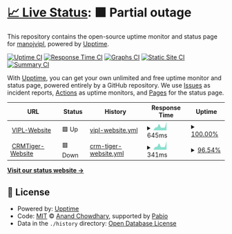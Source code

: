 # [📈 Live Status](https://upptime.varianceinfotech.com): <!--live status--> **🟧 Partial outage**

This repository contains the open-source uptime monitor and status page for [manojvipl](https://upptime.varianceinfotech.com), powered by [Upptime](https://github.com/upptime/upptime).

[![Uptime CI](https://github.com/manojvipl/upptime/workflows/Uptime%20CI/badge.svg)](https://github.com/manojvipl/upptime/actions?query=workflow%3A%22Uptime+CI%22)
[![Response Time CI](https://github.com/manojvipl/upptime/workflows/Response%20Time%20CI/badge.svg)](https://github.com/manojvipl/upptime/actions?query=workflow%3A%22Response+Time+CI%22)
[![Graphs CI](https://github.com/manojvipl/upptime/workflows/Graphs%20CI/badge.svg)](https://github.com/manojvipl/upptime/actions?query=workflow%3A%22Graphs+CI%22)
[![Static Site CI](https://github.com/manojvipl/upptime/workflows/Static%20Site%20CI/badge.svg)](https://github.com/manojvipl/upptime/actions?query=workflow%3A%22Static+Site+CI%22)
[![Summary CI](https://github.com/manojvipl/upptime/workflows/Summary%20CI/badge.svg)](https://github.com/manojvipl/upptime/actions?query=workflow%3A%22Summary+CI%22)

With [Upptime](https://upptime.js.org), you can get your own unlimited and free uptime monitor and status page, powered entirely by a GitHub repository. We use [Issues](https://github.com/manojvipl/upptime/issues) as incident reports, [Actions](https://github.com/manojvipl/upptime/actions) as uptime monitors, and [Pages](https://upptime.varianceinfotech.com) for the status page.

<!--start: status pages-->
<!-- This summary is generated by Upptime (https://github.com/upptime/upptime) -->
<!-- Do not edit this manually, your changes will be overwritten -->
<!-- prettier-ignore -->
| URL | Status | History | Response Time | Uptime |
| --- | ------ | ------- | ------------- | ------ |
| <img alt="" src="https://icons.duckduckgo.com/ip3/varianceinfotech.com.ico" height="13"> [VIPL-Website](https://varianceinfotech.com) | 🟩 Up | [vipl-website.yml](https://github.com/manojpvipl/upptime/commits/HEAD/history/vipl-website.yml) | <details><summary><img alt="Response time graph" src="./graphs/vipl-website/response-time-week.png" height="20"> 645ms</summary><br><a href="https://upptime.varianceinfotech.com/history/vipl-website"><img alt="Response time 645" src="https://img.shields.io/endpoint?url=https%3A%2F%2Fraw.githubusercontent.com%2Fmanojpvipl%2Fupptime%2FHEAD%2Fapi%2Fvipl-website%2Fresponse-time.json"></a><br><a href="https://upptime.varianceinfotech.com/history/vipl-website"><img alt="24-hour response time 645" src="https://img.shields.io/endpoint?url=https%3A%2F%2Fraw.githubusercontent.com%2Fmanojpvipl%2Fupptime%2FHEAD%2Fapi%2Fvipl-website%2Fresponse-time-day.json"></a><br><a href="https://upptime.varianceinfotech.com/history/vipl-website"><img alt="7-day response time 645" src="https://img.shields.io/endpoint?url=https%3A%2F%2Fraw.githubusercontent.com%2Fmanojpvipl%2Fupptime%2FHEAD%2Fapi%2Fvipl-website%2Fresponse-time-week.json"></a><br><a href="https://upptime.varianceinfotech.com/history/vipl-website"><img alt="30-day response time 645" src="https://img.shields.io/endpoint?url=https%3A%2F%2Fraw.githubusercontent.com%2Fmanojpvipl%2Fupptime%2FHEAD%2Fapi%2Fvipl-website%2Fresponse-time-month.json"></a><br><a href="https://upptime.varianceinfotech.com/history/vipl-website"><img alt="1-year response time 645" src="https://img.shields.io/endpoint?url=https%3A%2F%2Fraw.githubusercontent.com%2Fmanojpvipl%2Fupptime%2FHEAD%2Fapi%2Fvipl-website%2Fresponse-time-year.json"></a></details> | <details><summary><a href="https://upptime.varianceinfotech.com/history/vipl-website">100.00%</a></summary><a href="https://upptime.varianceinfotech.com/history/vipl-website"><img alt="All-time uptime 100.00%" src="https://img.shields.io/endpoint?url=https%3A%2F%2Fraw.githubusercontent.com%2Fmanojpvipl%2Fupptime%2FHEAD%2Fapi%2Fvipl-website%2Fuptime.json"></a><br><a href="https://upptime.varianceinfotech.com/history/vipl-website"><img alt="24-hour uptime 100.00%" src="https://img.shields.io/endpoint?url=https%3A%2F%2Fraw.githubusercontent.com%2Fmanojpvipl%2Fupptime%2FHEAD%2Fapi%2Fvipl-website%2Fuptime-day.json"></a><br><a href="https://upptime.varianceinfotech.com/history/vipl-website"><img alt="7-day uptime 100.00%" src="https://img.shields.io/endpoint?url=https%3A%2F%2Fraw.githubusercontent.com%2Fmanojpvipl%2Fupptime%2FHEAD%2Fapi%2Fvipl-website%2Fuptime-week.json"></a><br><a href="https://upptime.varianceinfotech.com/history/vipl-website"><img alt="30-day uptime 100.00%" src="https://img.shields.io/endpoint?url=https%3A%2F%2Fraw.githubusercontent.com%2Fmanojpvipl%2Fupptime%2FHEAD%2Fapi%2Fvipl-website%2Fuptime-month.json"></a><br><a href="https://upptime.varianceinfotech.com/history/vipl-website"><img alt="1-year uptime 100.00%" src="https://img.shields.io/endpoint?url=https%3A%2F%2Fraw.githubusercontent.com%2Fmanojpvipl%2Fupptime%2FHEAD%2Fapi%2Fvipl-website%2Fuptime-year.json"></a></details>
| <img alt="" src="https://icons.duckduckgo.com/ip3/crmtiger.com.ico" height="13"> [CRMTiger-Website](https://crmtiger.com) | 🟥 Down | [crm-tiger-website.yml](https://github.com/manojpvipl/upptime/commits/HEAD/history/crm-tiger-website.yml) | <details><summary><img alt="Response time graph" src="./graphs/crm-tiger-website/response-time-week.png" height="20"> 341ms</summary><br><a href="https://upptime.varianceinfotech.com/history/crm-tiger-website"><img alt="Response time 341" src="https://img.shields.io/endpoint?url=https%3A%2F%2Fraw.githubusercontent.com%2Fmanojpvipl%2Fupptime%2FHEAD%2Fapi%2Fcrm-tiger-website%2Fresponse-time.json"></a><br><a href="https://upptime.varianceinfotech.com/history/crm-tiger-website"><img alt="24-hour response time 341" src="https://img.shields.io/endpoint?url=https%3A%2F%2Fraw.githubusercontent.com%2Fmanojpvipl%2Fupptime%2FHEAD%2Fapi%2Fcrm-tiger-website%2Fresponse-time-day.json"></a><br><a href="https://upptime.varianceinfotech.com/history/crm-tiger-website"><img alt="7-day response time 341" src="https://img.shields.io/endpoint?url=https%3A%2F%2Fraw.githubusercontent.com%2Fmanojpvipl%2Fupptime%2FHEAD%2Fapi%2Fcrm-tiger-website%2Fresponse-time-week.json"></a><br><a href="https://upptime.varianceinfotech.com/history/crm-tiger-website"><img alt="30-day response time 341" src="https://img.shields.io/endpoint?url=https%3A%2F%2Fraw.githubusercontent.com%2Fmanojpvipl%2Fupptime%2FHEAD%2Fapi%2Fcrm-tiger-website%2Fresponse-time-month.json"></a><br><a href="https://upptime.varianceinfotech.com/history/crm-tiger-website"><img alt="1-year response time 341" src="https://img.shields.io/endpoint?url=https%3A%2F%2Fraw.githubusercontent.com%2Fmanojpvipl%2Fupptime%2FHEAD%2Fapi%2Fcrm-tiger-website%2Fresponse-time-year.json"></a></details> | <details><summary><a href="https://upptime.varianceinfotech.com/history/crm-tiger-website">96.54%</a></summary><a href="https://upptime.varianceinfotech.com/history/crm-tiger-website"><img alt="All-time uptime 96.54%" src="https://img.shields.io/endpoint?url=https%3A%2F%2Fraw.githubusercontent.com%2Fmanojpvipl%2Fupptime%2FHEAD%2Fapi%2Fcrm-tiger-website%2Fuptime.json"></a><br><a href="https://upptime.varianceinfotech.com/history/crm-tiger-website"><img alt="24-hour uptime 96.54%" src="https://img.shields.io/endpoint?url=https%3A%2F%2Fraw.githubusercontent.com%2Fmanojpvipl%2Fupptime%2FHEAD%2Fapi%2Fcrm-tiger-website%2Fuptime-day.json"></a><br><a href="https://upptime.varianceinfotech.com/history/crm-tiger-website"><img alt="7-day uptime 96.54%" src="https://img.shields.io/endpoint?url=https%3A%2F%2Fraw.githubusercontent.com%2Fmanojpvipl%2Fupptime%2FHEAD%2Fapi%2Fcrm-tiger-website%2Fuptime-week.json"></a><br><a href="https://upptime.varianceinfotech.com/history/crm-tiger-website"><img alt="30-day uptime 96.54%" src="https://img.shields.io/endpoint?url=https%3A%2F%2Fraw.githubusercontent.com%2Fmanojpvipl%2Fupptime%2FHEAD%2Fapi%2Fcrm-tiger-website%2Fuptime-month.json"></a><br><a href="https://upptime.varianceinfotech.com/history/crm-tiger-website"><img alt="1-year uptime 96.54%" src="https://img.shields.io/endpoint?url=https%3A%2F%2Fraw.githubusercontent.com%2Fmanojpvipl%2Fupptime%2FHEAD%2Fapi%2Fcrm-tiger-website%2Fuptime-year.json"></a></details>

<!--end: status pages-->

[**Visit our status website →**](https://upptime.varianceinfotech.com)

## 📄 License

- Powered by: [Upptime](https://github.com/upptime/upptime)
- Code: [MIT](./LICENSE) © [Anand Chowdhary](https://anandchowdhary.com), supported by [Pabio](https://pabio.com)
- Data in the `./history` directory: [Open Database License](https://opendatacommons.org/licenses/odbl/1-0/)
